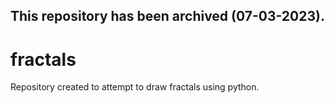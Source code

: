 ## This repository has been archived (07-03-2023).

# fractals
Repository created to attempt to draw fractals using python.
